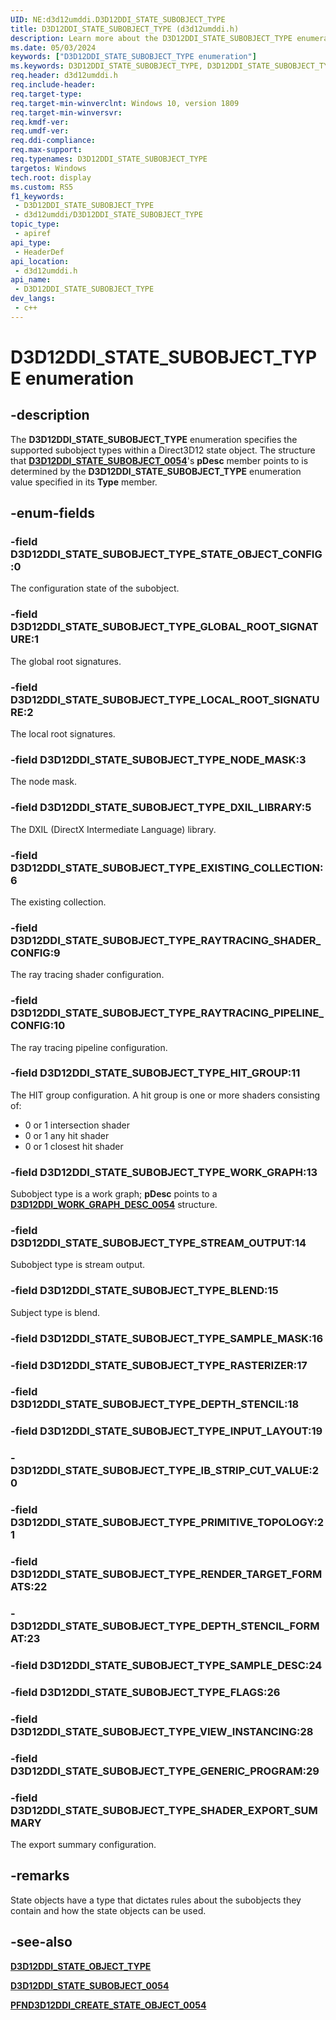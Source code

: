 ```yaml
---
UID: NE:d3d12umddi.D3D12DDI_STATE_SUBOBJECT_TYPE
title: D3D12DDI_STATE_SUBOBJECT_TYPE (d3d12umddi.h)
description: Learn more about the D3D12DDI_STATE_SUBOBJECT_TYPE enumeration.
ms.date: 05/03/2024
keywords: ["D3D12DDI_STATE_SUBOBJECT_TYPE enumeration"]
ms.keywords: D3D12DDI_STATE_SUBOBJECT_TYPE, D3D12DDI_STATE_SUBOBJECT_TYPE, ray tracing
req.header: d3d12umddi.h
req.include-header: 
req.target-type: 
req.target-min-winverclnt: Windows 10, version 1809
req.target-min-winversvr: 
req.kmdf-ver: 
req.umdf-ver: 
req.ddi-compliance: 
req.max-support: 
req.typenames: D3D12DDI_STATE_SUBOBJECT_TYPE
targetos: Windows
tech.root: display
ms.custom: RS5
f1_keywords:
 - D3D12DDI_STATE_SUBOBJECT_TYPE
 - d3d12umddi/D3D12DDI_STATE_SUBOBJECT_TYPE
topic_type:
 - apiref
api_type:
 - HeaderDef
api_location:
 - d3d12umddi.h
api_name:
 - D3D12DDI_STATE_SUBOBJECT_TYPE
dev_langs:
 - c++
---
```


# D3D12DDI_STATE_SUBOBJECT_TYPE enumeration

## -description

The **D3D12DDI_STATE_SUBOBJECT_TYPE** enumeration specifies the supported subobject types within a Direct3D12 state object. The structure that [**D3D12DDI_STATE_SUBOBJECT_0054**](ns-d3d12umddi-d3d12ddi_state_subobject_0054.md)'s **pDesc** member points to is determined by the **D3D12DDI_STATE_SUBOBJECT_TYPE** enumeration value specified in its **Type** member.

## -enum-fields

### -field D3D12DDI_STATE_SUBOBJECT_TYPE_STATE_OBJECT_CONFIG:0

The configuration state of the subobject.

### -field D3D12DDI_STATE_SUBOBJECT_TYPE_GLOBAL_ROOT_SIGNATURE:1

The global root signatures.

### -field D3D12DDI_STATE_SUBOBJECT_TYPE_LOCAL_ROOT_SIGNATURE:2

The local root signatures.

### -field D3D12DDI_STATE_SUBOBJECT_TYPE_NODE_MASK:3

The node mask.

### -field D3D12DDI_STATE_SUBOBJECT_TYPE_DXIL_LIBRARY:5

The DXIL (DirectX Intermediate Language) library.

### -field D3D12DDI_STATE_SUBOBJECT_TYPE_EXISTING_COLLECTION:6

The existing collection.

### -field D3D12DDI_STATE_SUBOBJECT_TYPE_RAYTRACING_SHADER_CONFIG:9

The ray tracing shader configuration.

### -field D3D12DDI_STATE_SUBOBJECT_TYPE_RAYTRACING_PIPELINE_CONFIG:10

The ray tracing pipeline configuration.

### -field D3D12DDI_STATE_SUBOBJECT_TYPE_HIT_GROUP:11

The HIT group configuration. A hit group is one or more shaders consisting of:

* 0 or 1 intersection shader
* 0 or 1 any hit shader
* 0 or 1 closest hit shader

### -field D3D12DDI_STATE_SUBOBJECT_TYPE_WORK_GRAPH:13

Subobject type is a work graph; **pDesc** points to a [**D3D12DDI_WORK_GRAPH_DESC_0054**](ns-d3d12umddi-d3d12ddi_work_graph_desc_0054.md) structure.

### -field D3D12DDI_STATE_SUBOBJECT_TYPE_STREAM_OUTPUT:14

Subobject type is stream output.

### -field D3D12DDI_STATE_SUBOBJECT_TYPE_BLEND:15

Subject type is blend.

### -field D3D12DDI_STATE_SUBOBJECT_TYPE_SAMPLE_MASK:16

### -field D3D12DDI_STATE_SUBOBJECT_TYPE_RASTERIZER:17

### -field D3D12DDI_STATE_SUBOBJECT_TYPE_DEPTH_STENCIL:18

### -field D3D12DDI_STATE_SUBOBJECT_TYPE_INPUT_LAYOUT:19

### - D3D12DDI_STATE_SUBOBJECT_TYPE_IB_STRIP_CUT_VALUE:20

### -field D3D12DDI_STATE_SUBOBJECT_TYPE_PRIMITIVE_TOPOLOGY:21

### -field D3D12DDI_STATE_SUBOBJECT_TYPE_RENDER_TARGET_FORMATS:22

### - D3D12DDI_STATE_SUBOBJECT_TYPE_DEPTH_STENCIL_FORMAT:23

### -field D3D12DDI_STATE_SUBOBJECT_TYPE_SAMPLE_DESC:24

### -field D3D12DDI_STATE_SUBOBJECT_TYPE_FLAGS:26

### -field D3D12DDI_STATE_SUBOBJECT_TYPE_VIEW_INSTANCING:28

### -field D3D12DDI_STATE_SUBOBJECT_TYPE_GENERIC_PROGRAM:29

### -field D3D12DDI_STATE_SUBOBJECT_TYPE_SHADER_EXPORT_SUMMARY

The export summary configuration.

## -remarks

State objects have a type that dictates rules about the subobjects they contain and how the state objects can be used.

## -see-also

[**D3D12DDI_STATE_OBJECT_TYPE**](ne-d3d12umddi-d3d12ddi_state_object_type.md)

[**D3D12DDI_STATE_SUBOBJECT_0054**](ns-d3d12umddi-d3d12ddi_state_subobject_0054.md)

[**PFND3D12DDI_CREATE_STATE_OBJECT_0054**](nc-d3d12umddi-pfnd3d12ddi_create_state_object_0054.md)
